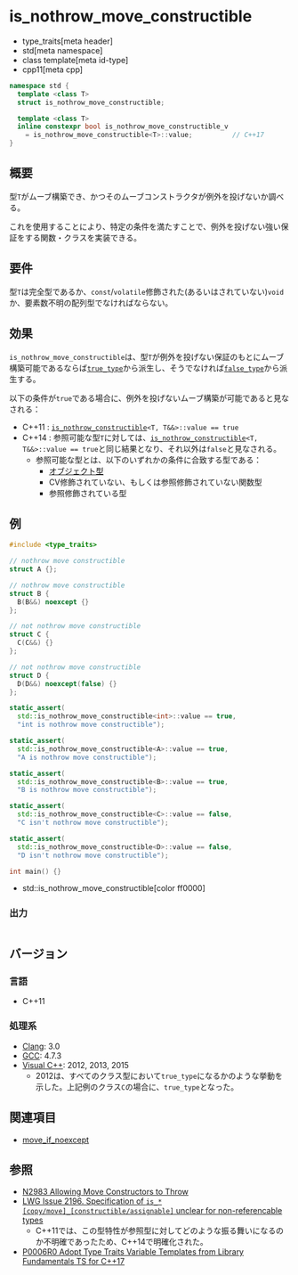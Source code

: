 # is_nothrow_move_constructible
* type_traits[meta header]
* std[meta namespace]
* class template[meta id-type]
* cpp11[meta cpp]

```cpp
namespace std {
  template <class T>
  struct is_nothrow_move_constructible;

  template <class T>
  inline constexpr bool is_nothrow_move_constructible_v
    = is_nothrow_move_constructible<T>::value;          // C++17
}
```

## 概要
型`T`がムーブ構築でき、かつそのムーブコンストラクタが例外を投げないか調べる。

これを使用することにより、特定の条件を満たすことで、例外を投げない強い保証をする関数・クラスを実装できる。


## 要件
型`T`は完全型であるか、`const`/`volatile`修飾された(あるいはされていない)`void`か、要素数不明の配列型でなければならない。


## 効果
`is_nothrow_move_constructible`は、型`T`が例外を投げない保証のもとにムーブ構築可能であるならば[`true_type`](true_type.md)から派生し、そうでなければ[`false_type`](false_type.md)から派生する。

以下の条件が`true`である場合に、例外を投げないムーブ構築が可能であると見なされる：

- C++11 : [`is_nothrow_constructible`](is_nothrow_constructible.md)`<T, T&&>::value == true`
- C++14 : 参照可能な型`T`に対しては、[`is_nothrow_constructible`](is_nothrow_constructible.md)`<T, T&&>::value == true`と同じ結果となり、それ以外は`false`と見なされる。
    - 参照可能な型とは、以下のいずれかの条件に合致する型である：
        - [オブジェクト型](is_object.md)
        - CV修飾されていない、もしくは参照修飾されていない関数型
        - 参照修飾されている型


## 例
```cpp example
#include <type_traits>

// nothrow move constructible
struct A {};

// nothrow move constructible
struct B {
  B(B&&) noexcept {}
};

// not nothrow move constructible
struct C {
  C(C&&) {}
};

// not nothrow move constructible
struct D {
  D(D&&) noexcept(false) {}
};

static_assert(
  std::is_nothrow_move_constructible<int>::value == true,
  "int is nothrow move constructible");

static_assert(
  std::is_nothrow_move_constructible<A>::value == true,
  "A is nothrow move constructible");

static_assert(
  std::is_nothrow_move_constructible<B>::value == true,
  "B is nothrow move constructible");

static_assert(
  std::is_nothrow_move_constructible<C>::value == false,
  "C isn't nothrow move constructible");

static_assert(
  std::is_nothrow_move_constructible<D>::value == false,
  "D isn't nothrow move constructible");

int main() {}
```
* std::is_nothrow_move_constructible[color ff0000]

### 出力
```
```

## バージョン
### 言語
- C++11

### 処理系
- [Clang](/implementation.md#clang): 3.0
- [GCC](/implementation.md#gcc): 4.7.3
- [Visual C++](/implementation.md#visual_cpp): 2012, 2013, 2015
	- 2012は、すべてのクラス型において`true_type`になるかのような挙動を示した。上記例のクラス`C`の場合に、`true_type`となった。


## 関連項目
- [move_if_noexcept](/reference/utility/move_if_noexcept.md)


## 参照
- [N2983 Allowing Move Constructors to Throw](http://www.open-std.org/jtc1/sc22/wg21/docs/papers/2009/n2983.html)
- [LWG Issue 2196. Specification of `is_*[copy/move]_[constructible/assignable]` unclear for non-referencable types](http://www.open-std.org/jtc1/sc22/wg21/docs/lwg-defects.html#2196)
    - C++11では、この型特性が参照型に対してどのような振る舞いになるのか不明確であったため、C++14で明確化された。
- [P0006R0 Adopt Type Traits Variable Templates from Library Fundamentals TS for C++17](http://www.open-std.org/jtc1/sc22/wg21/docs/papers/2015/p0006r0.html)
